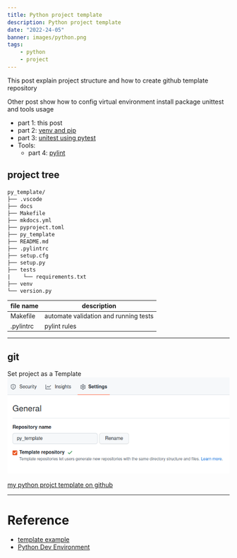 ```yaml
---
title: Python project template
description: Python project template
date: "2022-24-05"
banner: images/python.png
tags:
    - python
    - project
---
```

This post explain project structure and how to create github template repository

Other post show how to config virtual environment install package unittest and tools usage

- part 1: this post
- part 2: [venv and pip](venv_pip_and_requirements)
- part 3: [unitest using pytest](project_unittest)
- Tools:
    * part 4: [pylint](pylint)






## project tree
```
py_template/
├── .vscode
├── docs
├── Makefile
├── mkdocs.yml
├── pyproject.toml
├── py_template
├── README.md
├── .pylintrc
├── setup.cfg
├── setup.py
├── tests
|    └── requirements.txt
├── venv
└── version.py

```

| file name  | description  |
|---|---|
| Makefile  | automate validation and running tests  |
| .pylintrc | pylint rules |

---

## git
Set project as a Template
![](images/github_template.png)


[my python projct template on github](https://github.com/robobe/py_template)


---


# Reference
- [template example](https://github.com/overfitted-cat/from-pybase)
- [Python Dev Environment](https://dev.to/bowmanjd/python-dev-environment-part-3-dependencies-with-installrequires-and-requirements-txt-kk3)
